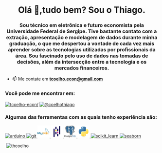 <h1 align="center">Olá 👋,tudo bem? Sou o Thiago.</h1>
<h3 align="center">Sou técnico em eletrônica e futuro economista pela Universidade Federal de Sergipe. Tive bastante contato com a extração, apresentação e modelagem de dados durante minha graduação, o que me despertou a vontade de cada vez mais aprender sobre as tecnologias utilizadas por profissionais da área. Sou fascinado pelo uso de dados nas tomadas de decisões, além da intersecção entre a tecnologia e os mercados financeiros.</h3>

- 📫 Me contate em **tcoelho.econ@gmail.com**


<h3 align="left">Você pode me encontrar em:</h3>
<p align="left">
<a href="https://linkedin.com/in/tcoelho-econ/" target="blank"><img align="center" src="https://raw.githubusercontent.com/rahuldkjain/github-profile-readme-generator/master/src/images/icons/Social/linked-in-alt.svg" alt="tcoelho-econ/" height="30" width="40" /></a>
<a href="https://medium.com/@coelhothiago" target="blank"><img align="center" src="https://raw.githubusercontent.com/rahuldkjain/github-profile-readme-generator/master/src/images/icons/Social/medium.svg" alt="@coelhothiago" height="30" width="40" /></a>
</p>

<h3 align="left">Algumas das ferramentas com as quais tenho experiência são:</h3>
<p align="left"> <a href="https://www.arduino.cc/" target="_blank" rel="noreferrer"> <img src="https://cdn.worldvectorlogo.com/logos/arduino-1.svg" alt="arduino" width="40" height="40"/> </a> <a href="https://git-scm.com/" target="_blank" rel="noreferrer"> <img src="https://www.vectorlogo.zone/logos/git-scm/git-scm-icon.svg" alt="git" width="40" height="40"/> </a> <a href="https://www.mysql.com/" target="_blank" rel="noreferrer"> <img src="https://raw.githubusercontent.com/devicons/devicon/master/icons/mysql/mysql-original-wordmark.svg" alt="mysql" width="40" height="40"/> </a> <a href="https://pandas.pydata.org/" target="_blank" rel="noreferrer"> <img src="https://raw.githubusercontent.com/devicons/devicon/2ae2a900d2f041da66e950e4d48052658d850630/icons/pandas/pandas-original.svg" alt="pandas" width="40" height="40"/> </a> <a href="https://www.postgresql.org" target="_blank" rel="noreferrer"> <img src="https://raw.githubusercontent.com/devicons/devicon/master/icons/postgresql/postgresql-original-wordmark.svg" alt="postgresql" width="40" height="40"/> </a> <a href="https://www.python.org" target="_blank" rel="noreferrer"> <img src="https://raw.githubusercontent.com/devicons/devicon/master/icons/python/python-original.svg" alt="python" width="40" height="40"/> </a> <a href="https://scikit-learn.org/" target="_blank" rel="noreferrer"> <img src="https://upload.wikimedia.org/wikipedia/commons/0/05/Scikit_learn_logo_small.svg" alt="scikit_learn" width="40" height="40"/> </a> <a href="https://seaborn.pydata.org/" target="_blank" rel="noreferrer"> <img src="https://seaborn.pydata.org/_images/logo-mark-lightbg.svg" alt="seaborn" width="40" height="40"/> </a> </p> 

<p>&nbsp;<img align="center" src="https://github-readme-stats.vercel.app/api?username=thcoelho&show_icons=true&locale=en&theme=gotham" alt="thcoelho" /></p>


